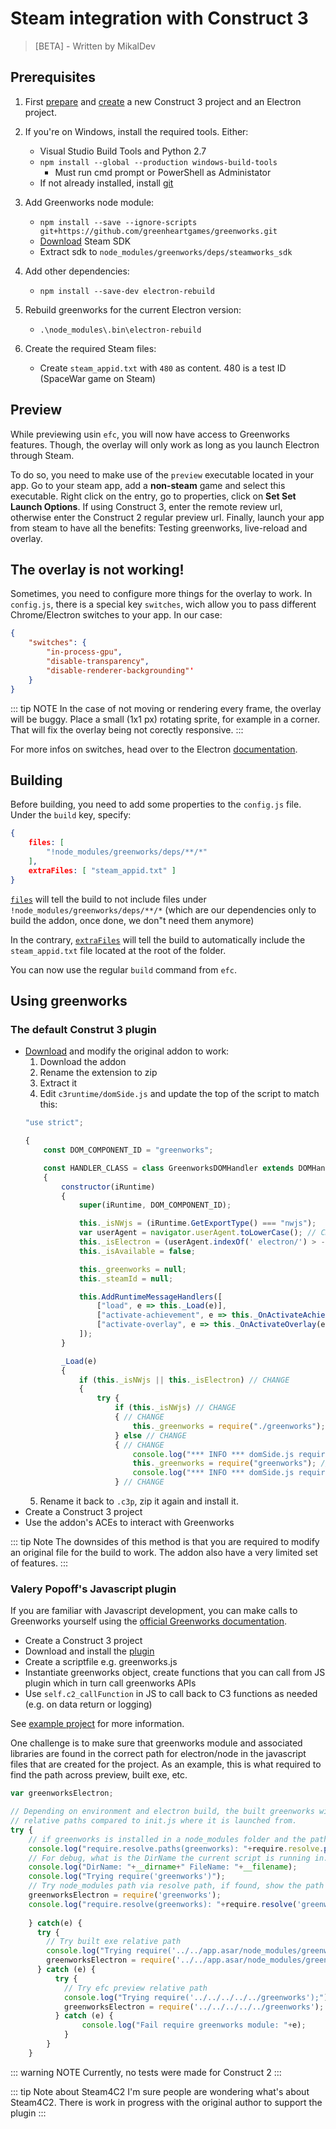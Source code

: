 # Steam integration with Construct 3
> [BETA] - Written by MikalDev

## Prerequisites

1. First [prepare](/intro/getting-started.html) and [create](/intro/using-the-module.html#creating-the-project) a new Construct 3 project and an Electron project.

2. If you're on Windows, install the required tools. Either: 
    - Visual Studio Build Tools and Python 2.7
    - `npm install --global --production windows-build-tools`
        - Must run cmd prompt or PowerShell as Administator
    - If not already installed, install [git](https://git-scm.com/download/win)

3. Add Greenworks node module:
    - `npm install --save --ignore-scripts git+https://github.com/greenheartgames/greenworks.git`
    - [Download](https://partner.steamgames.com/?goto=%2Fdownloads%2Flist) Steam SDK
    - Extract sdk to `node_modules/greenworks/deps/steamworks_sdk`

4. Add other dependencies: 
    - `npm install --save-dev electron-rebuild`

5. Rebuild greenworks for the current Electron version:
    - `.\node_modules\.bin\electron-rebuild` 

6. Create the required Steam files:
    - Create `steam_appid.txt` with `480` as content. 480 is a test ID (SpaceWar game on Steam)

## Preview

While previewing usin `efc`, you will now have access to Greenworks features. Though, the overlay will only work as long as you launch Electron through Steam.

To do so, you need to make use of the `preview` executable located in your app. Go to your steam app, add a **non-steam** game and select this executable.
Right click on the entry, go to properties, click on **Set Set Launch Options**. If using Construct 3, enter the remote review url, otherwise enter the Construct 2 regular preview url. Finally, launch your app from steam to have all the benefits: Testing greenworks, live-reload and overlay.

## The overlay is not working!

Sometimes, you need to configure more things for the overlay to work.
In `config.js`, there is a special key `switches`, wich allow you to pass different Chrome/Electron switches to your app. In our case: 

```json
{
    "switches": {
        "in-process-gpu",
        "disable-transparency",
        "disable-renderer-backgrounding"'
    }
}
```

::: tip NOTE
In the case of not moving or rendering every frame, the overlay will be buggy. Place a small (1x1 px) rotating sprite, for example in a corner. That will fix the overlay being not corectly responsive.
:::

For more infos on switches, head over to the Electron [documentation]().

## Building

Before building, you need to add some properties to the `config.js` file. Under the `build` key, specify:

```json
{
    files: [
        "!node_modules/greenworks/deps/**/*"
    ],
    extraFiles: [ "steam_appid.txt" ]
}
```

[`files`](https://www.electron.build/configuration/contents.html#files) will tell the build to not include files under `!node_modules/greenworks/deps/**/*` (which are our dependencies only to build the addon, once done, we don"t need them anymore)

In the contrary, [`extraFiles`](https://www.electron.build/configuration/contents.html#extrafiles) will tell the build to automatically include the `steam_appid.txt` file located at the root of the folder.

You can now use the regular `build` command from `efc`.

## Using greenworks

### The default Construt 3 plugin
- [Download](https://www.construct.net/en/make-games/addons/84/greenworks) and modify the original addon to work: 
    1. Download the addon
    2. Rename the extension to zip
    3. Extract it
    4. Edit `c3runtime/domSide.js` and update the top of the script to match this:
	```javascript
	"use strict";

	{
		const DOM_COMPONENT_ID = "greenworks";

		const HANDLER_CLASS = class GreenworksDOMHandler extends DOMHandler
		{
			constructor(iRuntime)
			{
				super(iRuntime, DOM_COMPONENT_ID);

				this._isNWjs = (iRuntime.GetExportType() === "nwjs");
				var userAgent = navigator.userAgent.toLowerCase(); // CHANGE
				this._isElectron = (userAgent.indexOf(' electron/') > -1); // CHANGE
				this._isAvailable = false;

				this._greenworks = null;
				this._steamId = null;

				this.AddRuntimeMessageHandlers([
					["load", e => this._Load(e)],
					["activate-achievement", e => this._OnActivateAchievement(e)],
					["activate-overlay", e => this._OnActivateOverlay(e)]
				]);
			}

			_Load(e)
			{
				if (this._isNWjs || this._isElectron) // CHANGE
				{
					try {
						if (this._isNWjs) // CHANGE
						{ // CHANGE
							this._greenworks = require("./greenworks"); // CHANGE
						} else // CHANGE
						{ // CHANGE
							console.log("*** INFO *** domSide.js require(greenworks)"); // CHANGE
							this._greenworks = require("greenworks"); // CHANGE
							console.log("*** INFO *** domSide.js require(greenworks) result: "+this._greenworks); // CHANGE
						} // CHANGE
	```
    5. Rename it back to `.c3p`, zip it again and install it.
- Create a Construct 3 project
- Use the addon's ACEs to interact with Greenworks

::: tip Note
The downsides of this method is that you are required to modify an original file for the build to work.
The addon also have a very limited set of features.
::: 

### Valery Popoff's Javascript plugin
If you are familiar with Javascript development, you can make calls to Greenworks yourself using the [official Greenworks documentation](https://github.com/greenheartgames/greenworks/tree/master/docs).

- Create a Construct 3 project
- Download and install the [plugin](https://www.construct.net/en/make-games/addons/1/javascript)
- Create a scriptfile e.g. greenworks.js
- Instantiate greenworks object, create functions that you can call from JS plugin which in turn call greenworks APIs    
-  Use `self.c2_callFunction` in JS to call back to C3 functions as needed (e.g. on data return or logging)   

See [example project](/GreenWorksTest.c3p) for more information.

One challenge is to make sure that greenworks module and associated libraries are found in the correct path for electron/node in the javascript files that are created for the project. As an example, this is what required to find the path across preview, built exe, etc.

```javascript
var greenworksElectron;

// Depending on environment and electron build, the built greenworks will be at different
// relative paths compared to init.js where it is launched from.
try {
    // if greenworks is installed in a node_modules folder and the path is available in resolve paths
	console.log("require.resolve.paths(greenworks): "+require.resolve.paths('greenworks'));
	// For debug, what is the DirName the current script is running in.
	console.log("DirName: "+__dirname+" FileName: "+__filename);
	console.log("Trying require('greenworks')");
	// Try node_modules path via resolve path, if found, show the path
	greenworksElectron = require('greenworks');
	console.log("require.resolve(greenworks): "+require.resolve('greenworks'));
	
	} catch(e) {
	  try {
		// Try built exe relative path
		console.log("Trying require('../../app.asar/node_modules/greenworks');");
		greenworksElectron = require('../../app.asar/node_modules/greenworks');
	  } catch (e) {
		  try {
			// Try efc preview relative path
			console.log("Trying require('../../../../../greenworks');");
		  	greenworksElectron = require('../../../../../greenworks');
		  } catch (e) {
    			console.log("Fail require greenworks module: "+e);
  			}
		}
	}
```


::: warning NOTE
Currently, no tests were made for Construct 2
:::

::: tip Note about Steam4C2
I'm sure people are wondering what's about Steam4C2.
There is work in progress with the original author to support the plugin
:::
